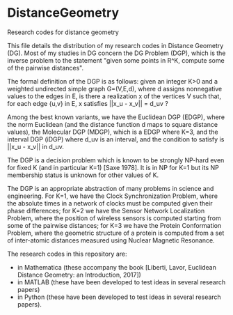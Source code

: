 # DistanceGeometry
Research codes for distance geometry

This file details the distribution of my research codes in Distance Geometry (DG). Most of my studies in DG concern the DG Problem (DGP), which is the inverse problem to the statement "given some points in R^K, compute some of the pairwise distances".

The formal definition of the DGP is as follows: given an integer K>0 and a weighted undirected simple graph G=(V,E,d), where d assigns nonnegative values to the edges in E, is there a realization x of the vertices V such that, for each edge {u,v} in E, x satisfies ||x_u - x_v|| = d_uv ?
 
Among the best known variants, we have the Euclidean DGP (EDGP), where the norm Euclidean (and the distance function d maps to square distance values), the Molecular DGP (MDGP), which is a EDGP where K=3, and the interval DGP (iDGP) where d_uv is an interval, and the condition to satisfy is ||x_u - x_v|| in d_uv.

The DGP is a decision problem which is known to be strongly NP-hard even for fixed K (and in particular K=1) [Saxe 1978]. It is in NP for K=1 but its NP membership status is unknown for other values of K.

The DGP is an appropriate abstraction of many problems in science and engineering. For K=1, we have the Clock Synchronization Problem, where the absolute times in a network of clocks must be computed given their phase differences; for K=2 we have the Sensor Network Localization Problem, where the position of wireless sensors is computed starting from some of the pairwise distances; for K=3 we have the Protein Conformation Problem, where the geometric structure of a protein is computed from a set of inter-atomic distances measured using Nuclear Magnetic Resonance.

The research codes in this repository are:
- in Mathematica (these accompany the book [Liberti, Lavor, Euclidean Distance Geometry: an Introduction, 2017])
- in MATLAB (these have been developed to test ideas in several research papers)
- in Python (these have been developed to test ideas in several research papers).


